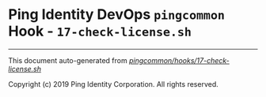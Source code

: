 
# Ping Identity DevOps `pingcommon` Hook - `17-check-license.sh`

---
This document auto-generated from _[pingcommon/hooks/17-check-license.sh](https://github.com/pingidentity/pingidentity-docker-builds/blob/master/pingcommon/hooks/17-check-license.sh)_

Copyright (c)  2019 Ping Identity Corporation. All rights reserved.

